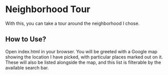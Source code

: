 Neighborhood Tour
=================

With this, you can take a tour around the neighborhood I chose.


How to Use?
-----------

Open index.html in your browser. You will be greeted with a Google map showing the location I have picked, with particular places marked out on it. These will also be listed alongside the map, and this list is filterable by the available search bar.
